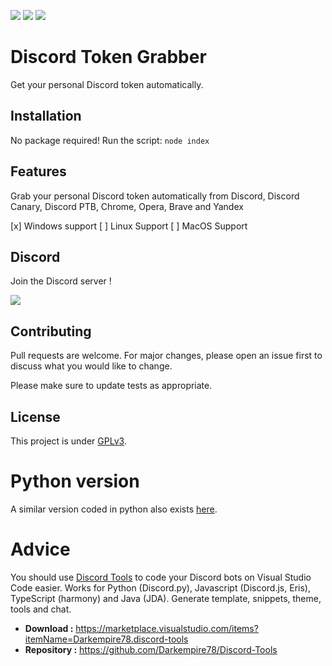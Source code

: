 ![](https://img.shields.io/codefactor/grade/github/Darkempire78/Discord-Token-Grabber?style=for-the-badge) 
![](https://img.shields.io/github/repo-size/Darkempire78/Discord-Token-Grabber?style=for-the-badge) 
<a href="https://discord.com/invite/sPvJmY7mcV"><img src="https://img.shields.io/discord/831524351311609907?color=%237289DA&label=DISCORD&style=for-the-badge"></a>

# Discord Token Grabber
Get your personal Discord token automatically.

## Installation
No package required!
Run the script: `node index`

## Features

Grab your personal Discord token automatically from Discord, Discord Canary, Discord PTB, Chrome, Opera, Brave and Yandex

[x] Windows support
[ ] Linux Support
[ ] MacOS Support

## Discord

Join the Discord server !

[![](https://i.imgur.com/UfyvtOL.png)](https://discord.gg/sPvJmY7mcV)

## Contributing

Pull requests are welcome. For major changes, please open an issue first to discuss what you would like to change.

Please make sure to update tests as appropriate.

## License

This project is under [GPLv3](https://github.com/Darkempire78/Raid-Protect-Discord-Bot/blob/master/LICENSE).

# Python version
A similar version coded in python also exists [here](https://github.com/wodxgod/Discord-Token-Grabber).

# Advice 

You should use [Discord Tools](https://marketplace.visualstudio.com/items?itemName=Darkempire78.discord-tools) to code your Discord bots on Visual Studio Code easier.
Works for Python (Discord.py), Javascript (Discord.js, Eris), TypeScript (harmony) and Java (JDA). Generate template, snippets, theme, tools and chat.
- **Download :** https://marketplace.visualstudio.com/items?itemName=Darkempire78.discord-tools
- **Repository :** https://github.com/Darkempire78/Discord-Tools
